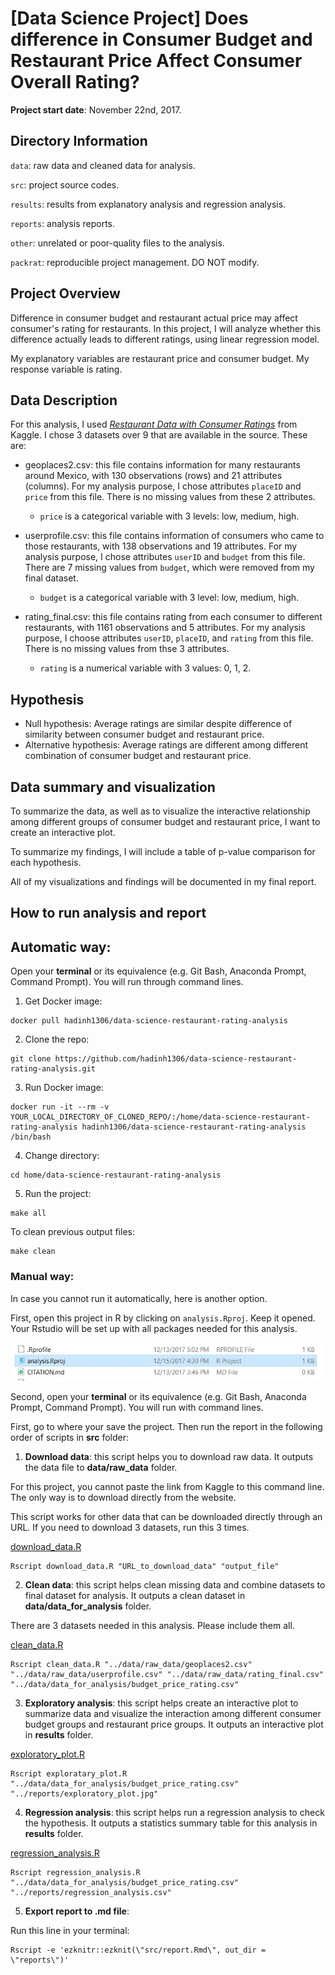 # [Data Science Project] Does difference in Consumer Budget and Restaurant Price Affect Consumer Overall Rating?

**Project start date**: November 22nd, 2017.

## **Directory Information**
`data`: raw data and cleaned data for analysis.

`src`: project source codes.

`results`: results from explanatory analysis and regression analysis.

`reports`: analysis reports.

`other`: unrelated or poor-quality files to the analysis.

`packrat`: reproducible project management. DO NOT modify.

## **Project Overview**
Difference in consumer budget and restaurant actual price may affect consumer's rating for restaurants. In this project, I will analyze whether this difference actually leads to different ratings, using linear regression model.

My explanatory variables are restaurant price and consumer budget. My response variable is rating.

## **Data Description**
For this analysis, I used *[Restaurant Data with Consumer Ratings](https://www.kaggle.com/uciml/restaurant-data-with-consumer-ratings)* from Kaggle. I chose 3 datasets over 9 that are available in the source. These are:
- geoplaces2.csv: this file contains information for many restaurants around Mexico, with 130 observations (rows) and 21 attributes (columns). For my analysis purpose, I chose attributes `placeID` and `price` from this file. There is no missing values from these 2 attributes.
  - `price` is a categorical variable with 3 levels: low, medium, high.

- userprofile.csv: this file contains information of consumers who came to those restaurants, with 138 observations and 19 attributes. For my analysis purpose, I chose attributes `userID` and `budget` from this file. There are 7 missing values from `budget`, which were removed from my final dataset.
  - `budget` is a categorical variable with 3 level: low, medium, high.

- rating_final.csv: this file contains rating from each consumer to different restaurants, with 1161 observations and 5 attributes. For my analysis purpose, I choose attributes `userID`, `placeID`, and `rating` from this file. There is no missing values from thse 3 attributes.
  - `rating` is a numerical variable with 3 values: 0, 1, 2.

## **Hypothesis**
- Null hypothesis: Average ratings are similar despite difference of similarity between consumer budget and restaurant price.
- Alternative hypothesis: Average ratings are different among different combination of consumer budget and restaurant price.

## **Data summary and visualization**
To summarize the data, as well as to visualize the interactive relationship among different groups of consumer budget and restaurant price, I want to create an interactive plot.  

To summarize my findings, I will include a table of p-value comparison for each hypothesis.

All of my visualizations and findings will be documented in my final report.

## **How to run analysis and report**
## **Automatic way**:

Open your **terminal** or its equivalence (e.g. Git Bash, Anaconda Prompt, Command Prompt). You will run through command lines.

1. Get Docker image:

```
docker pull hadinh1306/data-science-restaurant-rating-analysis
```
2. Clone the repo:

```
git clone https://github.com/hadinh1306/data-science-restaurant-rating-analysis.git
```

3. Run Docker image:

```
docker run -it --rm -v YOUR_LOCAL_DIRECTORY_OF_CLONED_REPO/:/home/data-science-restaurant-rating-analysis hadinh1306/data-science-restaurant-rating-analysis /bin/bash
```

4. Change directory:

```
cd home/data-science-restaurant-rating-analysis
```

5. Run the project:

```
make all
```

To clean previous output files:

```
make clean
```

### **Manual way**:
In case you cannot run it automatically, here is another option.

First, open this project in R by clicking on `analysis.Rproj`. Keep it opened. Your Rstudio will be set up with all packages needed for this analysis.

![](/other/readme-instruction-rproj.JPG)

Second, open your **terminal** or its equivalence (e.g. Git Bash, Anaconda Prompt, Command Prompt). You will run with command lines.  

First, go to where your save the project. Then run the report in the following order of scripts in **src** folder:

1. **Download data**: this script helps you to download raw data. It outputs the data file to **data/raw_data** folder.

For this project, you cannot paste the link from Kaggle to this command line. The only way is to download directly from the website.

This script works for other data that can be downloaded directly through an URL. If you need to download 3 datasets, run this 3 times.

[download_data.R](src/download_data.R)

```
Rscript download_data.R "URL_to_download_data" "output_file"
```

2. **Clean data**: this script helps clean missing data and combine datasets to final dataset for analysis. It outputs a clean dataset in **data/data_for_analysis** folder.

There are 3 datasets needed in this analysis. Please include them all.

[clean_data.R](src/clean_data.R)

```
Rscript clean_data.R "../data/raw_data/geoplaces2.csv" "../data/raw_data/userprofile.csv" "../data/raw_data/rating_final.csv" "../data/data_for_analysis/budget_price_rating.csv"
```

3. **Exploratory analysis**: this script helps create an interactive plot to summarize data and visualize the interaction among different consumer budget groups and restaurant price groups. It outputs an interactive plot in **results** folder.

[exploratory_plot.R](src/exploratory_plot.R)

```
Rscript exploratary_plot.R "../data/data_for_analysis/budget_price_rating.csv" "../reports/exploratory_plot.jpg"
```

4. **Regression analysis**: this script helps run a regression analysis to check the hypothesis. It outputs a statistics summary table for this analysis in **results** folder.

[regression_analysis.R](src/regression_analysis.R)

```
Rscript regression_analysis.R "../data/data_for_analysis/budget_price_rating.csv" "../reports/regression_analysis.csv"
```

5. **Export report to .md file**:

Run this line in your terminal:

```
Rscript -e 'ezknitr::ezknit(\"src/report.Rmd\", out_dir = \"reports\")'
```

